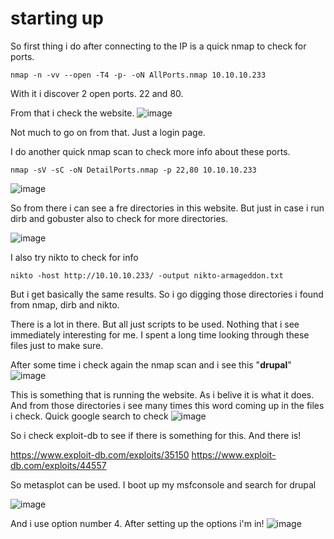 
# starting up

So first thing i do after connecting to the IP is a quick nmap to check for ports.

    nmap -n -vv --open -T4 -p- -oN AllPorts.nmap 10.10.10.233
With it i discover 2 open ports. 22 and 80. 

From that i check the website.
![image](https://user-images.githubusercontent.com/84482765/123559337-691d5500-d769-11eb-999e-3e7f04c9990a.png)

Not much to go on from that. Just a login page.

I do another quick nmap scan to check more info about these ports.

    nmap -sV -sC -oN DetailPorts.nmap -p 22,80 10.10.10.233 
![image](https://user-images.githubusercontent.com/84482765/123559360-90742200-d769-11eb-9429-8bb79d830ba0.png)

So from there i can see a fre directories in this website. But just in case i run dirb and gobuster also to check for more directories.

![image](https://user-images.githubusercontent.com/84482765/123559401-d7621780-d769-11eb-9df3-4328f48b1f35.png)

I also try nikto to check for info

    nikto -host http://10.10.10.233/ -output nikto-armageddon.txt  

But i get basically the same results.
So i go digging those directories i found from nmap, dirb and nikto. 

There is a lot in there. But all just scripts to be used. Nothing that i see immediately interesting for me. I spent a long time looking through these files just to make sure.

After some time i check again the nmap scan and i see this "**drupal**" 
![image](https://user-images.githubusercontent.com/84482765/123559576-dda4c380-d76a-11eb-8ac9-c0db10af999f.png)

This is something that is running the website. As i belive it is what it does. And from those directories i see many times this word coming up in the files i check.
Quick google search to check
![image](https://user-images.githubusercontent.com/84482765/123559626-2c525d80-d76b-11eb-86f8-9072be6252cc.png)

So i check exploit-db to see if there is something for this. And there is!

https://www.exploit-db.com/exploits/35150
https://www.exploit-db.com/exploits/44557

So metasplot can be used. I boot up my msfconsole and search for drupal

![image](https://user-images.githubusercontent.com/84482765/123559680-789d9d80-d76b-11eb-8552-b1cd0a28b6b2.png)

And i use option number 4. After setting up the options i'm in!
![image](https://user-images.githubusercontent.com/84482765/123559705-9d921080-d76b-11eb-8491-c49806aa36dc.png)




